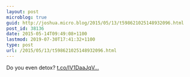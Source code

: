 ```yaml
---
layout: post
microblog: true
guid: http://joshua.micro.blog/2015/05/13/t598621025148932096.html
post_id: 38136
date: 2015-05-14T09:49:08+1100
lastmod: 2019-07-30T17:41:32+1100
type: post
url: /2015/05/13/t598621025148932096.html
---
```

Do you even detox? [t.co/IV1DaaJqV...](https://t.co/IV1DaaJqVx)
